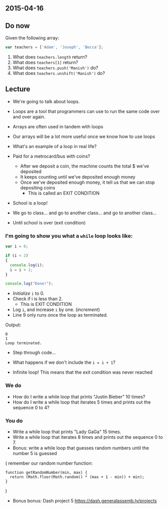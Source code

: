 2015-04-16
----

## Do now

Given the following array:

```js
var teachers = ['Adam', 'Joseph', 'Becca'];
```

1. What does `teachers.length` return?
2. What does `teachers[1]` return?
3. What does `teachers.push('Manish')` do?
4. What does `teachers.unshift('Manish')` do?

## Lecture

- We're going to talk about loops. 
- Loops are a tool that programmers can use to run the same code over and over again. 
- Arrays are often used in tandem with loops
- Our arrays will be a lot more useful once we know how to use loops

- What's an example of a loop in real life?

- Paid for a metrocard/bus with coins? 
  - After we deposit a coin, the machine counts the total $ we've deposited
  - It keeps counting until we've deposited enough money
  - Once we've deposited enough money, it tell us that we can stop depositing coins
    - This is called an EXIT CONDITION

- School is a loop!
- We go to class... and go to another class... and go to another class...
- Until school is over (exit condition)

### I'm going to show you what a `while` loop looks like:

```js
var i = 0;

if (i < 2)
{
  console.log(i);
  i = i + 1;
}

console.log("Done!");
```

- *Initialize* `i` to 0. 
- Check if i is less than 2.
  - This is EXIT CONDITION
- Log `i`, and increase `i` by one. (*increment*)
- Line 9 only runs once the loop as terminated.

Output:

```
0
1
Loop terminated.
```

- Step through code...

- What happens if we don't include the `i = i + 1`?
- Infinite loop! This means that the exit condition was never reached

### We do

- How do I write a while loop that prints "Justin Bieber" 10 times?
- How do I write a while loop that iterates 5 times and prints out the sequence 0 to 4?

### You do

- Write a while loop that prints "Lady GaGa" 15 times.
- Write a while loop that iterates 8 times and prints out the sequence 0 to 7.
- Bonus: write a while loop that guesses random numbers until the number 5 is guessed

(
remember our random number function: 

```
function getRandomNumber(min, max) {
  return (Math.floor(Math.random() * (max + 1 - min)) + min);
}
```
)

- Bonus bonus: Dash project 5 https://dash.generalassemb.ly/projects
